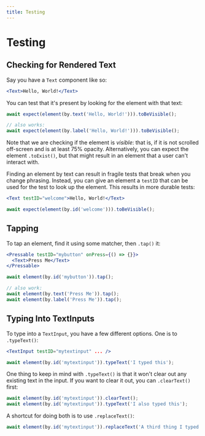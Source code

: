 ```yaml
---
title: Testing
---
```


# Testing

## Checking for Rendered Text

Say you have a `Text` component like so:

```jsx
<Text>Hello, World!</Text>
```

You can test that it's present by looking for the element with that text:

```js
await expect(element(by.text('Hello, World!'))).toBeVisible();

// also works:
await expect(element(by.label('Hello, World!'))).toBeVisible();
```

Note that we are checking if the element is *visible*: that is, if it is not scrolled off-screen and is at least 75% opacity. Alternatively, you can expect the element `.toExist()`, but that might result in an element that a user can't interact with.

Finding an element by text can result in fragile tests that break when you change phrasing. Instead, you can give an element a `testID` that can be used for the test to look up the element. This results in more durable tests:

```jsx
<Text testID="welcome">Hello, World!</Text>
```

```js
await expect(element(by.id('welcome'))).toBeVisible();
```

## Tapping

To tap an element, find it using some matcher, then `.tap()` it:

```jsx
<Pressable testID="mybutton" onPress={() => {}}>
  <Text>Press Me</Text>
</Pressable>
```

```js
await element(by.id('mybutton')).tap();

// also work:
await element(by.text('Press Me')).tap();
await element(by.label('Press Me')).tap();
```

## Typing Into TextInputs

To type into a `TextInput`, you have a few different options. One is to `.typeText()`:

```jsx
<TextInput testID="mytextinput" ... />
```

```js
await element(by.id('mytextinput')).typeText('I typed this');
```

One thing to keep in mind with `.typeText()` is that it won't clear out any existing text in the input. If you want to clear it out, you can `.clearText()` first:

```js
await element(by.id('mytextinput')).clearText();
await element(by.id('mytextinput')).typeText('I also typed this');
```

A shortcut for doing both is to use `.replaceText()`:

```js
await element(by.id('mytextinput')).replaceText('A third thing I typed');
```
